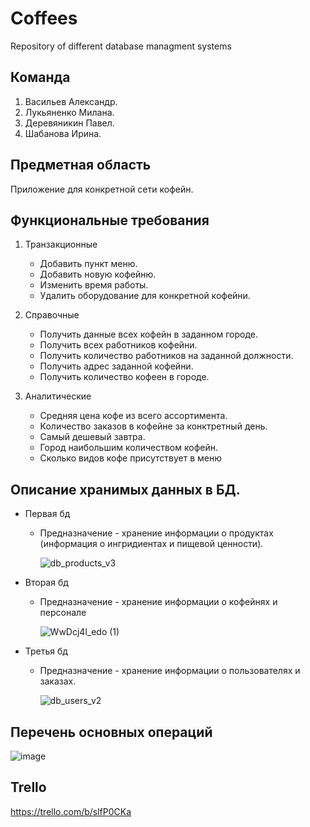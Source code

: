 # Coffees
Repository of different database managment systems

## Команда
1. Васильев Александр.
2. Лукьяненко Милана.
3. Деревяникин Павел.
4. Шабанова Ирина.

## Предметная область
Приложение для конкретной сети кофейн.

## Функциональные требования
1. Транзакционные
   - Добавить пункт меню.
   - Добавить новую кофейню.
   - Изменить время работы.
   - Удалить оборудование для конкретной кофейни.

2. Справочные
   - Получить данные всех кофейн в заданном городе.
   - Получить всех работников кофейни.
   - Получить количество работников на заданной должности.
   - Получить адрес заданной кофейни.
   - Получить количество кофеен в городе.
   
3. Аналитические
   - Средняя цена кофе из всего ассортимента.
   - Количество заказов в кофейне за конктретный день.
   - Самый дешевый завтра.
   - Город наибольшим количеством кофейн.
   - Сколько видов кофе присутствует в меню

## Описание хранимых данных в БД.
  - Первая бд  
    
    - Предназначение - хранение информации о продуктах (информация о ингридиентах и пищевой ценности).
  
      ![db_products_v3](https://user-images.githubusercontent.com/66141673/113016267-feb74180-9186-11eb-9878-94a6d98a7536.png)
  
  - Вторая бд
  
    - Предназначение - хранение информации о кофейнях и персонале
  
      ![WwDcj4l_edo (1)](https://user-images.githubusercontent.com/57771719/111890171-06911c00-89f8-11eb-8c67-cfc7abc93f91.jpg)
    
  - Третья бд
  
    - Предназначение - хранение информации о пользователях и заказах.
  
      ![db_users_v2](https://user-images.githubusercontent.com/66141673/112721953-cd850a00-8f17-11eb-86e0-2c3db9cb4bc0.png)

## Перечень основных операций
![image](https://user-images.githubusercontent.com/57771719/111890448-786a6500-89fa-11eb-971e-5926f2a760cc.png)

## Trello
   https://trello.com/b/slfP0CKa
